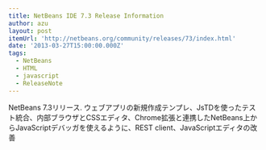 ```yaml
---
title: NetBeans IDE 7.3 Release Information
author: azu
layout: post
itemUrl: 'http://netbeans.org/community/releases/73/index.html'
date: '2013-03-27T15:00:00.000Z'
tags:
  - NetBeans
  - HTML
  - javascript
  - ReleaseNote
---
```

NetBeans 7.3リリース.
ウェブアプリの新規作成テンプレ、JsTDを使ったテスト統合、内部ブラウザとCSSエディタ、Chrome拡張と連携したNetBeans上からJavaScriptデバッガを使えるように、REST client、JavaScriptエディタの改善
